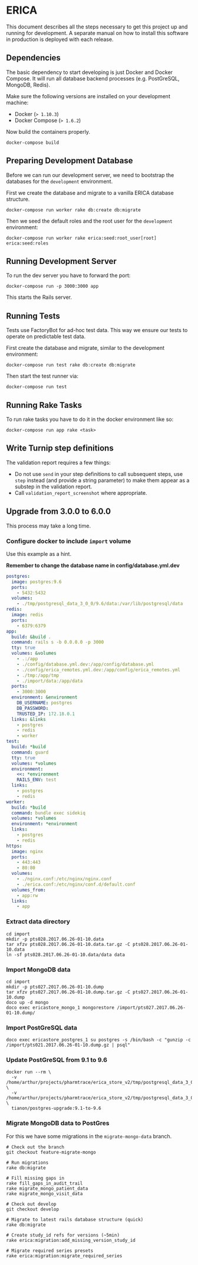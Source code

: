 # ERICA

This document describes all the steps necessary to get this project up
and running for development. A separate manual on how to install this
software in production is deployed with each release.

## Dependencies

The basic dependency to start developing is just Docker and Docker
Compose. It will run all database backend processes (e.g. PostGreSQL,
MongoDB, Redis).

Make sure the following versions are installed on your development
machine:

-   Docker (`> 1.10.3`)
-   Docker Compose (`> 1.6.2`)

Now build the containers properly.

    docker-compose build

## Preparing Development Database

Before we can run our development server, we need to bootstrap the
databases for the `development` environment.

First we create the database and migrate to a vanilla ERICA database
structure.

    docker-compose run worker rake db:create db:migrate

Then we seed the default roles and the root user for the `development`
environment:

    docker-compose run worker rake erica:seed:root_user[root] erica:seed:roles

## Running Development Server

To run the dev server you have to forward the port:

    docker-compose run -p 3000:3000 app

This starts the Rails server.

## Running Tests

Tests use FactoryBot for ad-hoc test data. This way we ensure our
tests to operate on predictable test data.

First create the database and migrate, similar to the development
environment:

    docker-compose run test rake db:create db:migrate

Then start the test runner via:

    docker-compose run test

## Running Rake Tasks

To run rake tasks you have to do it in the docker environment like so:

    docker-compose run app rake <task>

## Write Turnip step definitions

The validation report requires a few things:

* Do not use `send` in your step definitions to call subsequent steps,
  use `step` instead (and provide a string parameter) to make them
  appear as a substep in the validation report.
* Call `validation_report_screenshot` where appropriate.

## Upgrade from 3.0.0 to 6.0.0

This process may take a long time.

### Configure docker to include `import` volume

Use this example as a hint.

**Remember to change the database name in config/database.yml.dev**

```yaml
postgres:
  image: postgres:9.6
  ports:
    - 5432:5432
  volumes:
    - ./tmp/postgresql_data_3_0_0/9.6/data:/var/lib/postgresql/data
redis:
  image: redis
  ports:
    - 6379:6379
app:
  build: &build .
  command: rails s -b 0.0.0.0 -p 3000
  tty: true
  volumes: &volumes
    - .:/app
    - ./config/database.yml.dev:/app/config/database.yml
    - ./config/erica_remotes.yml.dev:/app/config/erica_remotes.yml
    - ./tmp:/app/tmp
    - ./import/data:/app/data
  ports:
    - 3000:3000
  environment: &environment
    DB_USERNAME: postgres
    DB_PASSWORD:
    TRUSTED_IP: 172.18.0.1
  links: &links
    - postgres
    - redis
    - worker
test:
  build: *build
  command: guard
  tty: true
  volumes: *volumes
  environment:
    <<: *environment
    RAILS_ENV: test
  links:
    - postgres
    - redis
worker:
  build: *build
  command: bundle exec sidekiq
  volumes: *volumes
  environment: *environment
  links:
    - postgres
    - redis
https:
  image: nginx
  ports:
    - 443:443
    - 80:80
  volumes:
    - ./nginx.conf:/etc/nginx/nginx.conf
    - ./erica.conf:/etc/nginx/conf.d/default.conf
  volumes_from:
    - app:rw
  links:
    - app
```

### Extract data directory

```
cd import
mkdir -p pts028.2017.06.26-01-10.data
tar xfzv pts028.2017.06.26-01-10.data.tar.gz -C pts028.2017.06.26-01-10.data
ln -sf pts028.2017.06.26-01-10.data/data data
```

### Import MongoDB data

```
cd import
mkdir -p pts027.2017.06.26-01-10.dump
tar xfzv pts027.2017.06.26-01-10.dump.tar.gz -C pts027.2017.06.26-01-10.dump
doco up -d mongo
doco exec ericastore_mongo_1 mongorestore /import/pts027.2017.06.26-01-10.dump/
```


### Import PostGreSQL data

```
doco exec ericastore_postgres_1 su postgres -s /bin/bash -c "gunzip -c /import/pts021.2017.06.26-01-10.dump.gz | psql"
```

### Update PostGreSQL from 9.1 to 9.6

```
docker run --rm \
  -v /home/arthur/projects/pharmtrace/erica_store_v2/tmp/postgresql_data_3_0_0/9.1/data:/var/lib/postgresql/9.1/data \
  -v /home/arthur/projects/pharmtrace/erica_store_v2/tmp/postgresql_data_3_0_0/9.6/data:/var/lib/postgresql/9.6/data \
  tianon/postgres-upgrade:9.1-to-9.6
```

### Migrate MongoDB data to PostGres

For this we have some migrations in the `migrate-mongo-data` branch.

```
# Check out the branch
git checkout feature-migrate-mongo

# Run migrations
rake db:migrate

# Fill missing gaps in
rake fill_gaps_in_audit_trail
rake migrate_mongo_patient_data
rake migrate_mongo_visit_data

# Check out develop
git checkout develop

# Migrate to latest rails database structure (quick)
rake db:migrate

# Create study_id refs for versions (~5min)
rake erica:migration:add_missing_version_study_id

# Migrate required series presets
rake erica:migration:migrate_required_series
```
